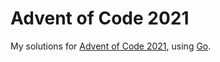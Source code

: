 # Advent of Code 2021

My solutions for [Advent of Code 2021](https://adventofcode.com/2021), using [Go](https://go.dev/).
